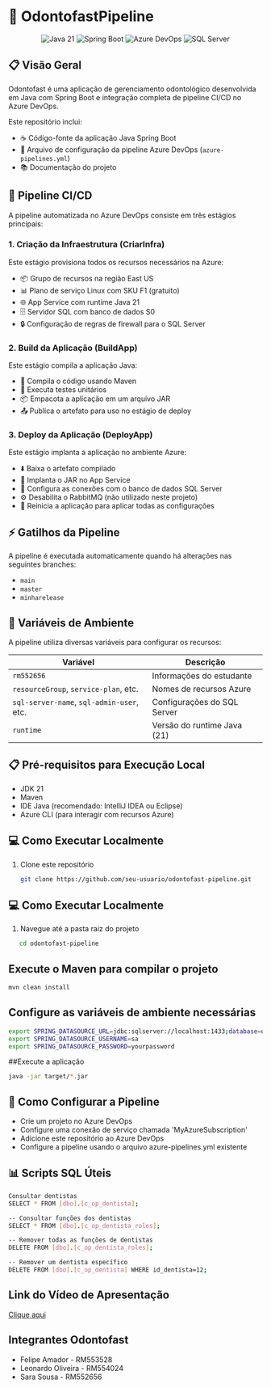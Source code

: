 # 🦷 OdontofastPipeline

<div align="center">
  <img src="https://img.shields.io/badge/java-21-orange?style=for-the-badge&logo=java" alt="Java 21"/>
  <img src="https://img.shields.io/badge/Spring%20Boot-latest-green?style=for-the-badge&logo=spring-boot" alt="Spring Boot"/>
  <img src="https://img.shields.io/badge/Azure%20DevOps-pipeline-blue?style=for-the-badge&logo=azure-devops" alt="Azure DevOps"/>
  <img src="https://img.shields.io/badge/SQL%20Server-azure-blue?style=for-the-badge&logo=microsoft-sql-server" alt="SQL Server"/>
</div>

## 📋 Visão Geral

Odontofast é uma aplicação de gerenciamento odontológico desenvolvida em Java com Spring Boot e integração completa de pipeline CI/CD no Azure DevOps.

Este repositório inclui:
- ☕ Código-fonte da aplicação Java Spring Boot
- 🔄 Arquivo de configuração da pipeline Azure DevOps (`azure-pipelines.yml`)
- 📚 Documentação do projeto

## 🚀 Pipeline CI/CD

A pipeline automatizada no Azure DevOps consiste em três estágios principais:

### 1. Criação da Infraestrutura (CriarInfra)

Este estágio provisiona todos os recursos necessários na Azure:
- 📦 Grupo de recursos na região East US
- 📊 Plano de serviço Linux com SKU F1 (gratuito)
- 🌐 App Service com runtime Java 21
- 🗄️ Servidor SQL com banco de dados S0
- 🔒 Configuração de regras de firewall para o SQL Server

### 2. Build da Aplicação (BuildApp)

Este estágio compila a aplicação Java:
- 🔨 Compila o código usando Maven
- 🧪 Executa testes unitários
- 📦 Empacota a aplicação em um arquivo JAR
- 📤 Publica o artefato para uso no estágio de deploy

### 3. Deploy da Aplicação (DeployApp)

Este estágio implanta a aplicação no ambiente Azure:
- ⬇️ Baixa o artefato compilado
- 🚀 Implanta o JAR no App Service
- 🔄 Configura as conexões com o banco de dados SQL Server
- ⚙️ Desabilita o RabbitMQ (não utilizado neste projeto)
- 🔄 Reinicia a aplicação para aplicar todas as configurações

## ⚡ Gatilhos da Pipeline

A pipeline é executada automaticamente quando há alterações nas seguintes branches:
- `main`
- `master`
- `minharelease`

## 🔧 Variáveis de Ambiente

A pipeline utiliza diversas variáveis para configurar os recursos:

| Variável | Descrição |
|----------|-----------|
| `rm552656` | Informações do estudante |
| `resourceGroup`, `service-plan`, etc. | Nomes de recursos Azure |
| `sql-server-name`, `sql-admin-user`, etc. | Configurações do SQL Server |
| `runtime` | Versão do runtime Java (21) |

## 📋 Pré-requisitos para Execução Local

- JDK 21
- Maven
- IDE Java (recomendado: IntelliJ IDEA ou Eclipse)
- Azure CLI (para interagir com recursos Azure)

## 💻 Como Executar Localmente

1. Clone este repositório
   ```bash
   git clone https://github.com/seu-usuario/odontofast-pipeline.git

## 💻 Como Executar Localmente

1. Navegue até a pasta raiz do projeto
```bash
   cd odontofast-pipeline
```
## Execute o Maven para compilar o projeto
```bash
mvn clean install
```
## Configure as variáveis de ambiente necessárias
```bash
export SPRING_DATASOURCE_URL=jdbc:sqlserver://localhost:1433;database=odontodb
export SPRING_DATASOURCE_USERNAME=sa
export SPRING_DATASOURCE_PASSWORD=yourpassword
```
##Execute a aplicação
```bash
java -jar target/*.jar
```

## 🔄 Como Configurar a Pipeline

- Crie um projeto no Azure DevOps
- Configure uma conexão de serviço chamada 'MyAzureSubscription'
- Adicione este repositório ao Azure DevOps
- Configure a pipeline usando o arquivo azure-pipelines.yml existente

## 📊 Scripts SQL Úteis
```bash
Consultar dentistas
SELECT * FROM [dbo].[c_op_dentista];

-- Consultar funções dos dentistas
SELECT * FROM [dbo].[c_op_dentista_roles];

-- Remover todas as funções de dentistas
DELETE FROM [dbo].[c_op_dentista_roles];

-- Remover um dentista específico
DELETE FROM [dbo].[c_op_dentista] WHERE id_dentista=12;
```
## Link do Vídeo de Apresentação 
[Clique aqui]()

## Integrantes Odontofast
- Felipe Amador - RM553528
- Leonardo Oliveira - RM554024
- Sara Sousa - RM552656
